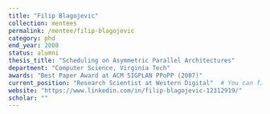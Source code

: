 ```yaml
---
title: "Filip Blagojevic"
collection: mentees
permalink: /mentee/filip-blagojevic
category: phd
end_year: 2008
status: alumni
thesis_title: "Scheduling on Asymmetric Parallel Architectures"
department: "Computer Science, Virginia Tech"
awards: "Best Paper Award at ACM SIGPLAN PPoPP (2007)"
current_position: "Research Scientist at Western Digital"  # You can fill this from LinkedIn
website: "https://www.linkedin.com/in/filip-blagojevic-12312919/"
scholar: ""
---
```

